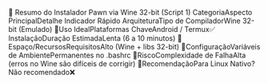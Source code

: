 🍷 Resumo do Instalador Pawn via Wine 32-bit (Script 1)
CategoriaAspecto PrincipalDetalhe
Indicador Rápido
ArquiteturaTipo de CompiladorWine 32-bit (Emulado)
🍷Uso IdealPlataformas ChaveAndroid / Termux✅
InstalaçãoDuração EstimadaLenta (6 a 10 minutos)
🐌Espaço/RecursosRequisitosAlto (Wine + libs 32-bit)
💾ConfiguraçãoVariáveis de AmbientePermanentes no .bashrc
📝RiscoComplexidade de FalhaAlta (erros no Wine são difíceis de corrigir)
🚨RecomendaçãoPara Linux Nativo?Não recomendado❌
